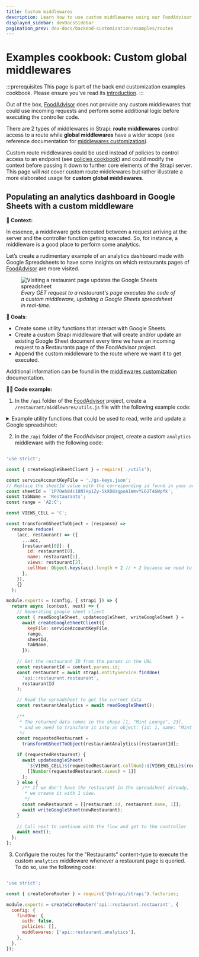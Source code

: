 ```yaml
---
title: Custom middlewares
description: Learn how to use custom middlewares using our FoodAdvisor example
displayed_sidebar: devDocsSidebar
pagination_prev: dev-docs/backend-customization/examples/routes
---
```


# Examples cookbook: Custom global middlewares

:::prerequisites
This page is part of the back end customization examples cookbook. Please ensure you've read its [introduction](/dev-docs/backend-customization/examples).
:::

Out of the box, [FoodAdvisor](https://github.com/strapi/foodadvisor) does not provide any custom middlewares that could use incoming requests and perform some additional logic before executing the controller code.

There are 2 types of middlewares in Strapi: **route middlewares** control access to a route while **global middlewares** have a wider scope (see reference documentation for [middlewares customization](/dev-docs/backend-customization/middlewares)).

Custom route middlewares could be used instead of policies to control access to an endpoint (see [policies cookbook](/dev-docs/backend-customization/examples/policies)) and could modify the context before passing it down to further core elements of the Strapi server. This page will _not_ cover custom route middlewares but rather illustrate a more elaborated usage for **custom global middlewares**.

## Populating an analytics dashboard in Google Sheets with a custom middleware

**💭 Context:**

In essence, a middleware gets executed between a request arriving at the server and the controller function getting executed. So, for instance, a middleware is a good place to perform some analytics. 

<SideBySideContainer>

<SideBySideColumn>

Let’s create a rudimentary example of an analytics dashboard made with Google Spreadsheets to have some insights on which restaurants pages of [FoodAdvisor](https://github.com/strapi/foodadvisor) are more visited.

</SideBySideColumn>

<SideBySideColumn>

<figure style={{ width: '100%', margin: '0' }}>
  <img src="/img/assets/backend-customization/custom-global-middleware-in-action.gif" alt="Visiting a restaurant page updates the Google Sheets spreadsheet" />
  <em><figcaption style={{ fontSize: '12px' }}>Every GET request to a restaurant's page executes the code of a custom middleware, updating a Google Sheets spreadsheet in real-time.</figcaption></em>
</figure>

</SideBySideColumn>

</SideBySideContainer>

<SideBySideContainer>

<SideBySideColumn>

**🎯 Goals**:

- Create some utility functions that interact with Google Sheets.
- Create a custom Strapi middleware that will create and/or update an existing Google Sheet document every time we have an incoming request to a Restaurants page of the FoodAdvisor project.
- Append the custom middleware to the route where we want it to get executed.

</SideBySideColumn>

<SideBySideColumn>

<SubtleCallout title="Related concept">

Additional information can be found in the [middlewares customization](/dev-docs/backend-customization/middlewares) documentation.

</SubtleCallout>

</SideBySideColumn>

</SideBySideContainer>

**🧑‍💻 Code example:**

1. In the `/api` folder of the [FoodAdvisor](https://github.com/strapi/foodadvisor) project, create a `/restaurant/middlewares/utils.js` file with the following example code:

  <details>
  <summary>Example utility functions that could be used to read, write and update a Google spreadsheet:</summary>

  The following code allows reading, writing, and updating a Google spreadsheet given an API Key read from a JSON file and a spreadsheet ID retrieved from the URL:

  ![Google Spreadsheet URL](/img/assets/backend-customization/tutorial-spreadsheet-url.png)

  Additional information can be found in the official [Google Sheets API documentation](https://developers.google.com/sheets/api/reference/rest/v4/spreadsheets.values?hl=es-419).

  ```jsx title="src/api/restaurant/middlewares/utils.js"

  const { google } = require('googleapis');

  const createGoogleSheetClient = async ({
    keyFile,
    sheetId,
    tabName,
    range,
  }) => {
    async function getGoogleSheetClient() {
      const auth = new google.auth.GoogleAuth({
        keyFile,
        scopes: ['https://www.googleapis.com/auth/spreadsheets'],
      });
      const authClient = await auth.getClient();
      return google.sheets({
        version: 'v4',
        auth: authClient,
      });
    }

    const googleSheetClient = await getGoogleSheetClient();

    const writeGoogleSheet = async (data) => {
      googleSheetClient.spreadsheets.values.append({
        spreadsheetId: sheetId,
        range: `${tabName}!${range}`,
        valueInputOption: 'USER_ENTERED',
        insertDataOption: 'INSERT_ROWS',
        resource: {
          majorDimension: 'ROWS',
          values: data,
        },
      });
    };

    const updateoogleSheet = async (cell, data) => {
      googleSheetClient.spreadsheets.values.update({
        spreadsheetId: sheetId,
        range: `${tabName}!${cell}`,
        valueInputOption: 'USER_ENTERED',
        resource: {
          majorDimension: 'ROWS',
          values: data,
        },
      });
    };

    const readGoogleSheet = async () => {
      const res = await googleSheetClient.spreadsheets.values.get({
        spreadsheetId: sheetId,
        range: `${tabName}!${range}`,
      });

      return res.data.values;
    };

    return {
      writeGoogleSheet,
      updateoogleSheet,
      readGoogleSheet,
    };
  };

  module.exports = {
    createGoogleSheetClient,
  };
  ```

  </details>

2. In the `/api` folder of the FoodAdvisor project, create a custom `analytics` middleware with the following code:

  ```jsx title="src/api/restaurant/middlewares/analytics.js"

  'use strict';

  const { createGoogleSheetClient } = require('./utils');

  const serviceAccountKeyFile = './gs-keys.json';
  // Replace the sheetId value with the corresponding id found in your own URL
  const sheetId = '1P7Oeh84c18NlHp1Zy-5kXD8zgpoA1WmvYL62T4GWpfk';
  const tabName = 'Restaurants';
  const range = 'A2:C';

  const VIEWS_CELL = 'C';

  const transformGSheetToObject = (response) =>
    response.reduce(
      (acc, restaurant) => ({
        ...acc,
        [restaurant[0]]: {
          id: restaurant[0],
          name: restaurant[1],
          views: restaurant[2],
          cellNum: Object.keys(acc).length + 2 // + 2 because we need to consider the header and that the initial length is 0, so our first real row would be 2,
        },
      }),
      {}
    );

  module.exports = (config, { strapi }) => {
    return async (context, next) => {
      // Generating google sheet client
      const { readGoogleSheet, updateoogleSheet, writeGoogleSheet } =
        await createGoogleSheetClient({
          keyFile: serviceAccountKeyFile,
          range,
          sheetId,
          tabName,
        });
      
      // Get the restaurant ID from the params in the URL
      const restaurantId = context.params.id;
      const restaurant = await strapi.entityService.findOne(
        'api::restaurant.restaurant',
        restaurantId
      );

      // Read the spreadsheet to get the current data
      const restaurantAnalytics = await readGoogleSheet();
      
      /** 
       * The returned data comes in the shape [1, "Mint Lounge", 23],
       * and we need to transform it into an object: {id: 1, name: "Mint Lounge", views: 23, cellNum: 2}
       */
      const requestedRestaurant =
        transformGSheetToObject(restaurantAnalytics)[restaurantId];

      if (requestedRestaurant) {
        await updateoogleSheet(
          `${VIEWS_CELL}${requestedRestaurant.cellNum}:${VIEWS_CELL}${requestedRestaurant.cellNum}`,
          [[Number(requestedRestaurant.views) + 1]]
        );
      } else {
        /** If we don't have the restaurant in the spreadsheet already, 
         * we create it with 1 view.
         */
        const newRestaurant = [[restaurant.id, restaurant.name, 1]];
        await writeGoogleSheet(newRestaurant);
      }
    
      // Call next to continue with the flow and get to the controller
      await next();
    };
  };
  ```

3. Configure the routes for the "Restaurants" content-type to execute the custom `analytics` middleware whenever a restaurant page is queried. To do so, use the following code:

  ```jsx title="src/api/restaurant/routes/restaurant.js"

  'use strict';

  const { createCoreRouter } = require('@strapi/strapi').factories;

  module.exports = createCoreRouter('api::restaurant.restaurant', {
    config: {
      findOne: {
        auth: false,
        policies: [],
        middlewares: ['api::restaurant.analytics'],
      },
    },
  });
  ```

